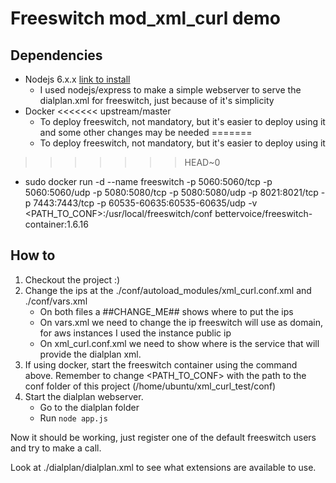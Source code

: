 # Freeswitch mod_xml_curl demo

## Dependencies

* Nodejs 6.x.x [link to install](https://nodejs.org/en/download/package-manager/#debian-and-ubuntu-based-linux-distributions)
  * I used nodejs/express to make a simple webserver to serve the dialplan.xml for freeswitch, just because of it's simplicity
* Docker
<<<<<<< upstream/master
  * To deploy freeswitch, not mandatory, but it's easier to deploy using it and some other changes may be needed
=======
  * To deploy freeswitch, not mandatory, but it's easier to deploy using it
>>>>>>> HEAD~0
  * sudo docker run -d --name freeswitch -p 5060:5060/tcp -p 5060:5060/udp -p 5080:5080/tcp -p 5080:5080/udp -p 8021:8021/tcp -p 7443:7443/tcp -p 60535-60635:60535-60635/udp -v \<PATH_TO_CONF\>:/usr/local/freeswitch/conf bettervoice/freeswitch-container:1.6.16

## How to

1. Checkout the project :)
2. Change the ips at the ./conf/autoload_modules/xml_curl.conf.xml and ./conf/vars.xml
    * On both files a ##CHANGE_ME## shows where to put the ips
    * On vars.xml we need to change the ip freeswitch will use as domain, for aws instances I used the instance public ip
    * On xml_curl.conf.xml we need to show where is the service that will provide the dialplan xml.
3. If using docker, start the freeswitch container using the command above. Remember to change \<PATH_TO_CONF> with the path to the conf folder of this project (/home/ubuntu/xml_curl_test/conf)
4. Start the dialplan webserver.
    * Go to the dialplan folder
    * Run ```node app.js```

Now it should be working, just register one of the default freeswitch users and try to make a call.

Look at ./dialplan/dialplan.xml to see what extensions are available to use.


